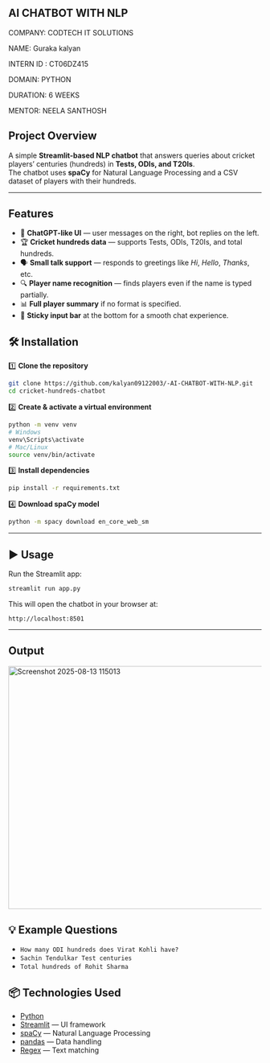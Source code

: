 ##  AI CHATBOT WITH NLP

COMPANY: CODTECH IT SOLUTIONS

NAME: Guraka kalyan

INTERN ID : CT06DZ415

DOMAIN: PYTHON

DURATION: 6 WEEKS

MENTOR: NEELA SANTHOSH

##  Project Overview
A simple **Streamlit-based NLP chatbot** that answers queries about cricket players’ centuries (hundreds) in **Tests, ODIs, and T20Is**.  
The chatbot uses **spaCy** for Natural Language Processing and a CSV dataset of players with their hundreds.

---

## Features

- 💬 **ChatGPT-like UI** — user messages on the right, bot replies on the left.
- 🏆 **Cricket hundreds data** — supports Tests, ODIs, T20Is, and total hundreds.
- 🗣 **Small talk support** — responds to greetings like *Hi*, *Hello*, *Thanks*, etc.
- 🔍 **Player name recognition** — finds players even if the name is typed partially.
- 📊 **Full player summary** if no format is specified.
- 📱 **Sticky input bar** at the bottom for a smooth chat experience.




## 🛠 Installation

1️⃣ **Clone the repository**
```bash
git clone https://github.com/kalyan09122003/-AI-CHATBOT-WITH-NLP.git  
cd cricket-hundreds-chatbot
````

2️⃣ **Create & activate a virtual environment**

```bash
python -m venv venv
# Windows
venv\Scripts\activate
# Mac/Linux
source venv/bin/activate
```

3️⃣ **Install dependencies**

```bash
pip install -r requirements.txt
```

4️⃣ **Download spaCy model**

```bash
python -m spacy download en_core_web_sm
```

---

## ▶ Usage

Run the Streamlit app:

```bash
streamlit run app.py
```

This will open the chatbot in your browser at:

```
http://localhost:8501
```

---

## Output
<img width="960" height="483" alt="Screenshot 2025-08-13 115013" src="https://github.com/user-attachments/assets/272a6ae6-3dc9-4afe-857b-2a88b5696986" />



## 💡 Example Questions

* `How many ODI hundreds does Virat Kohli have?`
* `Sachin Tendulkar Test centuries`
* `Total hundreds of Rohit Sharma`



## 📦 Technologies Used

* [Python](https://www.python.org/)
* [Streamlit](https://streamlit.io/) — UI framework
* [spaCy](https://spacy.io/) — Natural Language Processing
* [pandas](https://pandas.pydata.org/) — Data handling
* [Regex](https://docs.python.org/3/library/re.html) — Text matching


